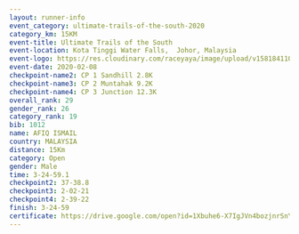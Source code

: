 ```yaml
--- 
layout: runner-info 
event_category: ultimate-trails-of-the-south-2020 
category_km: 15KM 
event-title: Ultimate Trails of the South 
event-location: Kota Tinggi Water Falls,  Johor, Malaysia 
event-logo: https://res.cloudinary.com/raceyaya/image/upload/v1581841103/logo/2020/ultimate-trails-2020_i93dfj.jpg 
event-date: 2020-02-08 
checkpoint-name2: CP 1 Sandhill 2.8K 
checkpoint-name3: CP 2 Muntahak 9.2K 
checkpoint-name4: CP 3 Junction 12.3K 
overall_rank: 29
gender_rank: 26
category_rank: 19
bib: 1012
name: AFIQ ISMAIL
country: MALAYSIA
distance: 15Km
category: Open
gender: Male
time: 3-24-59.1
checkpoint2: 37-38.8
checkpoint3: 2-02-21
checkpoint4: 2-39-22
finish: 3-24-59
certificate: https://drive.google.com/open?id=1Xbuhe6-X7IgJVn4bozjnrSnY8wFTVUqC
--- 
```

